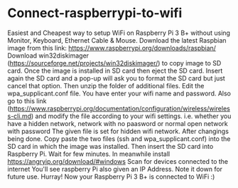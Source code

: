 # Connect-raspberrypi-to-wifi
Easiest and Cheapest way to  setup WiFi on Raspberry Pi 3 B+ without using  Monitor, Keyboard, Ethernet Cable &amp; Mouse.
Download the latest Raspbian image from this link: https://www.raspberrypi.org/downloads/raspbian/
Download win32diskimager (https://sourceforge.net/projects/win32diskimager/) to copy image to SD card.
Once the image is installed in SD card then eject the SD card.
Insert again the SD card and a pop-up will ask you to format the SD card but just cancel that option.
Then unzip the folder of additional files.
Edit the wpa_supplicant.conf file. You have enter your wifi name and password.
Also go to this link (https://www.raspberrypi.org/documentation/configuration/wireless/wireless-cli.md) and modify the file according to your wifi settings.
i.e. whether you have a hidden network, network with no paasword or normal open network with password
The given file is set for hidden wifi network.
After changings being done. Copy paste the two files (ssh and wpa_supplicant.conf) into the SD card in which the image was installed.
Then insert the SD card into Raspberry Pi.
Wait for few minutes.
In meanwhile install https://angryip.org/download/#windows
Scan for devices connected to the internet
You'll see raspberry Pi also given an IP Address. Note it down for future use.
Hurray! Now your Raspberry Pi 3 B+ is connected to WiFi :)
